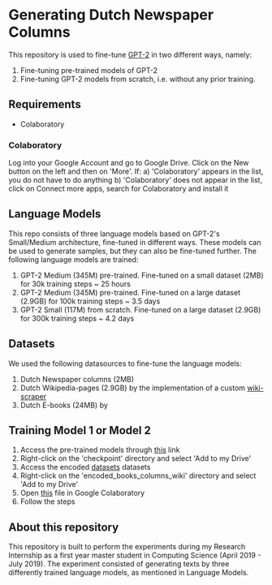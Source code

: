 # Generating Dutch Newspaper Columns
This repository is used to fine-tune [GPT-2](https://github.com/openai/gpt-2) in two different ways, namely:
1. Fine-tuning pre-trained models of GPT-2
2. Fine-tuning GPT-2 models from scratch, i.e. without any prior training.

## Requirements
* Colaboratory

### Colaboratory 
Log into your Google Account and go to Google Drive. Click on the New button on the left and then on 'More'. If:
a) 'Colaboratory' appears in the list, you do not have to do anything
b) 'Colaboratory' does not appear in the list, click on Connect more apps, search for Colaboratory and install it

## Language Models
This repo consists of three language models based on GPT-2's Small/Medium architecture, fine-tuned in different ways. These models can be used to generate samples, but they can also be fine-tuned further. The following language models are trained:
1. GPT-2 Medium (345M) pre-trained. Fine-tuned on a small dataset (2MB) for 30k training steps ~ 25 hours
2. GPT-2 Medium (345M) pre-trained. Fine-tuned on a large dataset (2.9GB) for 100k training steps ~ 3.5 days
3. GPT-2 Small (117M) from scratch. Fine-tuned on a large dataset (2.9GB) for 300k training steps ~ 4.2 days

## Datasets
We used the following datasources to fine-tune the language models:
1. Dutch Newspaper columns (2MB)
2. Dutch Wikipedia-pages (2.9GB) by the implementation of a custom [wiki-scraper](https://github.com/ZheMann/wiki-scraper)
3. Dutch E-books (24MB) by 

## Training Model 1 or Model 2
1. Access the pre-trained models through [this](https://drive.google.com/open?id=1j40vMmzc8sJnrDlLYELd_DvmyS9ktyUk) link
2. Right-click on the 'checkpoint' directory and select 'Add to my Drive'
3. Access the encoded [datasets](https://drive.google.com/open?id=1M2eTDu_v-3EtHQr6FErhnSL4eTxB8xPp) datasets
4. Right-click on the 'encoded_books_columns_wiki' directory and select 'Add to my Drive'
3. Open [this](https://drive.google.com/open?id=1iwsGZJqctjoVK-i5FwGhijYFPBCHxRx2) file in Google Colaboratory
4. Follow the steps 

## About this repository
This repository is built to perform the experiments during my Research Internship as a first year master student in Computing Science (April 2019 - July 2019).  The experiment consisted of generating texts by three differently trained language models, as mentioned in Language Models.
